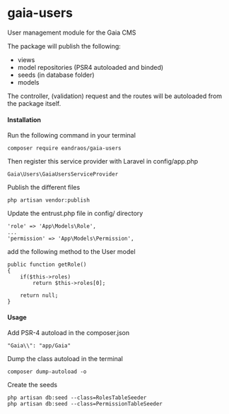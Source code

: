 # gaia-users
User management module for the Gaia CMS

The package will publish the following:
* views
* model repositories (PSR4 autoloaded and binded)
* seeds (in database folder)
* models

The controller, (validation) request and the routes will be autoloaded from the package itself.

#### Installation
Run the following command in your terminal 
```
composer require eandraos/gaia-users
```

Then register this service provider with Laravel in config/app.php
```
Gaia\Users\GaiaUsersServiceProvider
```

Publish the different files
```
php artisan vendor:publish
```

Update the entrust.php file in config/ directory
```
'role' => 'App\Models\Role',
...
'permission' => 'App\Models\Permission',
```

add the following method to the User model
```
public function getRole()
{
	if($this->roles)
		return $this->roles[0];

	return null;
}
```

#### Usage
Add PSR-4 autoload in the composer.json 
```
"Gaia\\": "app/Gaia"
```

Dump the class autoload in the terminal 
```
composer dump-autoload -o
```

Create the seeds
```
php artisan db:seed --class=RolesTableSeeder
php artisan db:seed --class=PermissionTableSeeder
```
